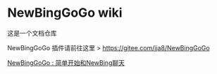 # NewBingGoGo wiki

这是一个文档仓库

NewBingGoGo 插件请前往这里 >
https://gitee.com/jja8/NewBingGoGo

[NewBingGoGo : 简单开始和NewBing聊天](https://gitee.com/jja8/NewBingGoGo)


